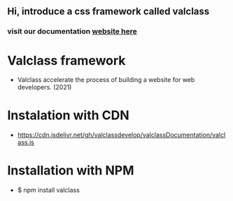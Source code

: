 ## Hi, introduce a css framework called valclass

### visit our documentation [website here](https://valclassui-v1.vercel.app)

# Valclass framework
- Valclass accelerate the process of building a website for web developers. (2021)

# Instalation with CDN
- https://cdn.jsdelivr.net/gh/valclassdevelop/valclassDocumentation/valclass.js

# Installation with NPM
- $ npm install valclass
